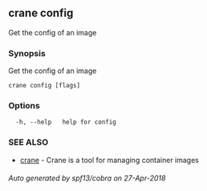 ## crane config

Get the config of an image

### Synopsis

Get the config of an image

```
crane config [flags]
```

### Options

```
  -h, --help   help for config
```

### SEE ALSO

* [crane](crane.md)	 - Crane is a tool for managing container images

###### Auto generated by spf13/cobra on 27-Apr-2018
